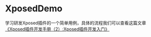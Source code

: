 # XposedDemo
学习研发Xposed插件的一个简单用例，具体的流程我们可以查看这篇文章[《Xposed插件开发手册（2）:Xposed插件开发入门》](https://blog.csdn.net/u011195398/article/details/86701473)
